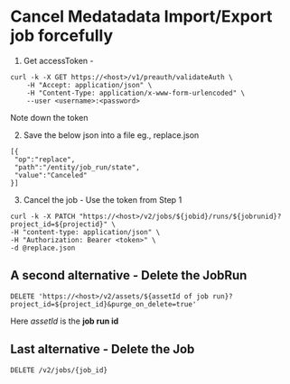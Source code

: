 # Cancel Medatadata Import/Export job forcefully



1. Get accessToken -
```
curl -k -X GET https://<host>/v1/preauth/validateAuth \
    -H "Accept: application/json" \
    -H "Content-Type: application/x-www-form-urlencoded" \
    --user <username>:<password>
```
Note down the token


2. Save the below json into a file eg., replace.json
```
[{
 "op":"replace",
 "path":"/entity/job_run/state",
 "value":"Canceled"
}]
```

3. Cancel the job - Use the token from Step 1
```
curl -k -X PATCH "https://<host>/v2/jobs/${jobid}/runs/${jobrunid}?project_id=${projectid}" \
-H "content-type: application/json" \
-H "Authorization: Bearer <token>" \
-d @replace.json
```

## A second alternative - Delete the JobRun
```
DELETE 'https://<host>/v2/assets/${assetId of job run}?project_id=${project_id}&purge_on_delete=true'
```
Here  *assetId*  is the  **job run id**
## Last alternative - Delete the Job
```
DELETE /v2/jobs/{job_id}
```
